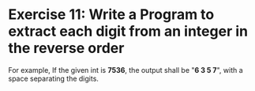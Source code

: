 # Exercise 11: Write a Program to extract each digit from an integer in the reverse order

For example, If the given int is **7536**, the output shall be "**6 3 5 7**", with a space separating the digits.
